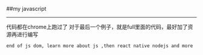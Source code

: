 ##my javascript
***
代码都在chrome上跑过了
对于最后一个例子，就是full里面的代码，最好加了资源再进行编写
```
end of js dom, learn more about js ,then react native nodejs and more 
```